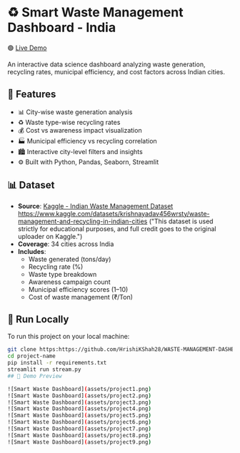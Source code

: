 # ♻️ Smart Waste Management Dashboard - India
🟢 [Live Demo](https://waste-management-dashboard-hyfskwffxgxixx7jm7g9xc.streamlit.app/)

An interactive data science dashboard analyzing waste generation, recycling rates, municipal efficiency, and cost factors across Indian cities.

## 📌 Features

- 📊 City-wise waste generation analysis
- ♻️ Waste type-wise recycling rates
- 💰 Cost vs awareness impact visualization
- 🏭 Municipal efficiency vs recycling correlation
- 🏙️ Interactive city-level filters and insights
- ⚙️ Built with Python, Pandas, Seaborn, Streamlit

## 📊 Dataset

- **Source**: [Kaggle - Indian Waste Management Dataset](https://www.kaggle.com/) https://www.kaggle.com/datasets/krishnayadav456wrsty/waste-management-and-recycling-in-indian-cities ("This dataset is used strictly for educational purposes, and full credit goes to the original uploader on Kaggle.")
- **Coverage**: 34 cities across India
- **Includes**:
  - Waste generated (tons/day)
  - Recycling rate (%)
  - Waste type breakdown
  - Awareness campaign count
  - Municipal efficiency scores (1–10)
  - Cost of waste management (₹/Ton)

## 🚀 Run Locally

To run this project on your local machine:

```bash
git clone https:https://github.com/HrishiKShah28/WASTE-MANAGEMENT-DASHBOARD
cd project-name
pip install -r requirements.txt
streamlit run stream.py
## 📸 Demo Preview

![Smart Waste Dashboard](assets/project1.png)
![Smart Waste Dashboard](assets/project2.png)
![Smart Waste Dashboard](assets/project3.png)
![Smart Waste Dashboard](assets/project4.png)
![Smart Waste Dashboard](assets/project5.png)
![Smart Waste Dashboard](assets/project6.png)
![Smart Waste Dashboard](assets/project7.png)
![Smart Waste Dashboard](assets/project8.png)
![Smart Waste Dashboard](assets/project9.png)
